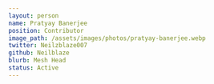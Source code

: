 ```yaml
---
layout: person
name: Pratyay Banerjee
position: Contributor
image_path: /assets/images/photos/pratyay-banerjee.webp
twitter: Neilzblaze007
github: Neilblaze
blurb: Mesh Head
status: Active
---
```

